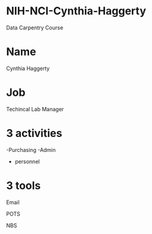 # NIH-NCI-Cynthia-Haggerty
Data Carpentry Course

# Name
Cynthia Haggerty
# Job
Techincal Lab Manager
# 3 activities
-Purchasing
-Admin
- personnel
# 3 tools
Email

POTS

NBS
